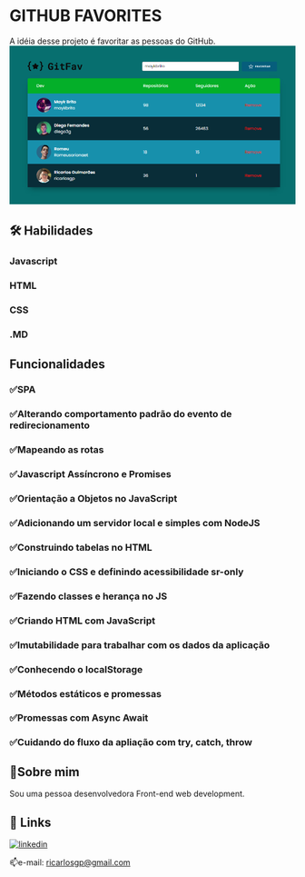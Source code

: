 
# GITHUB FAVORITES
A idéia desse projeto é favoritar as pessoas do GitHub. 
<img src="./img/favoritos.png" alt="logo Gitfav">

## 🛠 Habilidades
### Javascript
### HTML
### CSS
### .MD


## Funcionalidades

### ✅SPA
### ✅Alterando comportamento padrão do evento de redirecionamento
### ✅Mapeando as rotas
### ✅Javascript Assíncrono e Promises
### ✅Orientação a Objetos no JavaScript
### ✅Adicionando um servidor local e simples com NodeJS
### ✅Construindo tabelas no HTML
### ✅Iniciando o CSS e definindo acessibilidade sr-only
### ✅Fazendo classes e herança no JS
### ✅Criando HTML com JavaScript
### ✅Imutabilidade para trabalhar com os dados da aplicação
### ✅Conhecendo o localStorage
### ✅Métodos estáticos e promessas
### ✅Promessas com Async Await
### ✅Cuidando do fluxo da apliação com try, catch, throw



## 👱Sobre mim
Sou uma pessoa desenvolvedora Front-end web development.


## 🔗 Links
[![linkedin](https://img.shields.io/badge/linkedin-0A66C2?style=for-the-badge&logo=linkedin&logoColor=white)](https://www.linkedin.com/in/ricarlosdev/)

📫e-mail: ricarlosgp@gmail.com

